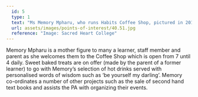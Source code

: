 ```yaml
---
  id: 5
  type: 1
  text: "Ms Memory Mpharu, who runs Habits Coffee Shop, pictured in 2016. "
  url: assets/images/points-of-interest/40.51.jpg
  reference: "Image: Sacred Heart College"
---
```

Memory Mpharu is a mother figure to many a learner, staff member and parent as she welcomes them to the Coffee Shop which is open from 7 until 4 daily. Sweet baked treats are on offer (made by the parent of a former learner) to go with Memory’s selection of hot drinks served with personalised words of wisdom such as ‘be yourself my darling’. Memory co-ordinates a number of other projects such as the sale of second hand text books and assists the PA with organizing their events. 
        